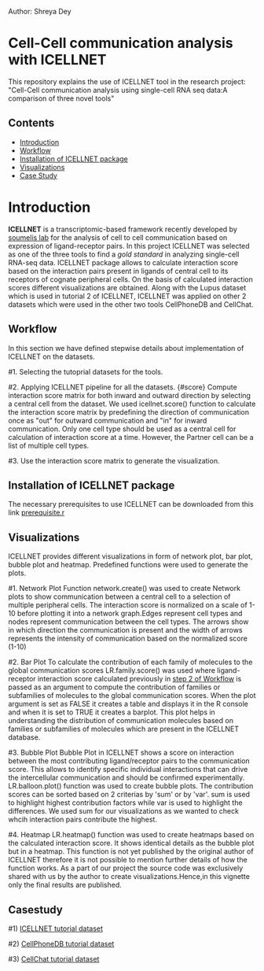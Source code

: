 Author: Shreya Dey

# Cell-Cell communication analysis with ICELLNET
This repository explains the use of ICELLNET tool in the research project: "Cell-Cell communication analysis using single-cell RNA seq data:A comparison of three novel tools"

## Contents

- [Introduction](#introduction) 
- [Workflow](#workflow)
- [Installation of ICELLNET package](#install_ICELLNET)
- [Visualizations](#visualization)
- [Case Study](#casestudy)



# Introduction <a name="introduction"></a>
**ICELLNET** is a transcriptomic-based framework recently developed by [soumelis lab](https://github.com/soumelis-lab) for the analysis of cell to cell communication based on expression of ligand-receptor pairs. In this project ICELLNET was selected as one of the three tools to find a *gold standard* in analyzing single-cell RNA-seq data. ICELLNET package allows to calculate interaction score based on the interaction pairs present in ligands of central cell to its receptors of cognate peripheral cells. On the basis of calculated interaction scores different visualizations are obtained. Along with the Lupus dataset which is used in tutorial 2 of ICELLNET, ICELLNET was applied on other 2 datasets which were used in the other two tools CellPhoneDB and CellChat.


## Workflow <a name="workflow"></a>
In this section we have defined stepwise details about implementation of ICELLNET on the datasets.

#1. Selecting the tutoprial datasets for the tools.

#2. Applying ICELLNET pipeline for all the datasets. {#score}
Compute interaction score matrix for both inward and outward direction by selecting a central cell from the dataset. We used icellnet.score() function to calculate the interaction score matrix by predefining the direction of communication once as "out" for outward communication and "in" for inward communication.
Only one cell type should be used as a central cell for calculation of interaction score at a time. However, the Partner cell can be a list of multiple cell types. 

#3. Use the interaction score matrix to generate the visualization. 


## Installation of ICELLNET package <a name="install_ICELLNET"></a>
The necessary prerequisites to use ICELLNET can be downloaded from this link [prerequisite.r](https://github.com/madelarambelje/Cell_Cell/blob/shreya/prerequisite.r)


## Visualizations  <a name="visualization"></a>
ICELLNET provides different visualizations in form of network plot, bar plot, bubble plot and heatmap.
Predefined functions were used to generate the plots.

#1. Network Plot
Function network.create() was used to create Network plots to show communication between a central cell to a selection of multiple peripheral cells. The interaction score is normalized on a scale of 1-10 before plotting it into a network graph.Edges represent cell types and nodes represent communication between the cell types. The arrows show in which direction the communication is present and the width of arrows represents the intensity of communication based on the normalized score (1-10)


#2. Bar Plot
To calculate the contribution of each family of molecules to the global communication scores LR.family.score() was used where ligand-receptor interaction score calculated previously in [step 2 of Workflow](#score) is passed as an argument to compute the contribution of families or subfamilies of molecules to the global communication scores. When the plot argument is set as FALSE it creates a table and displays it in the R console and when it is set to TRUE it creates a barplot. This plot helps in understanding the distribution of communication molecules based on families or subfamilies of molecules which are present in the ICELLNET database.

#3. Bubble Plot
Bubble Plot in ICELLNET shows a score on interaction between the most contributing ligand/receptor pairs to the communication score. This allows to identify specific individual interactions that can drive the intercellular communication and should be confirmed experimentally. LR.balloon.plot() function was used to create bubble plots. The contribution scores can be sorted based on 2 criterias by 'sum' or by 'var'. sum is used to highlight highest contribution factors while var is used to highlight the differences. We used sum for our visualizations as we wanted to check whcih interaction pairs contribute the highest.

#4. Heatmap
LR.heatmap() function was used to create heatmaps based on the calculated interaction score. It shows identical details as the bubble plot but in a heatmap. This function is not yet published by the original author of ICELLNET therefore it is not possible to mention further details of how the function works. As a part of our project the source code was exclusively shared with us by the author to create visualizations.Hence,in this vignette only the final results are published.  

## Casestudy  <a name="casestudy"></a>

#1) [ICELLNET tutorial dataset](https://github.com/madelarambelje/Cell_Cell/blob/shreya/Case%20Study/Lupus_ICELLNET.R)

#2) [CellPhoneDB tutorial dataset](https://github.com/madelarambelje/Cell_Cell/blob/shreya/Case%20Study/Cellphonedb_ICELLNET.R)

#3) [CellChat tutorial dataset](https://github.com/madelarambelje/Cell_Cell/blob/shreya/Case%20Study/CellChat_Permutations_ICELLNET.R)

